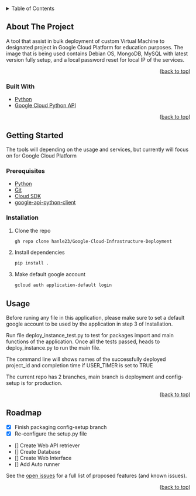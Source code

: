 <div id="top"></div>

<br />
<!-- TABLE OF CONTENTS -->
<details>
  <summary>Table of Contents</summary>
  <ol>
    <li>
      <a href="#about-the-project">About The Project</a>
      <ul>
        <li><a href="#built-with">Built With</a></li>
      </ul>
    </li>
    <li>
      <a href="#getting-started">Getting Started</a>
      <ul>
        <li><a href="#prerequisites">Prerequisites</a></li>
        <li><a href="#installation">Installation</a></li>
      </ul>
    </li>
    <li><a href="#usage">Usage</a></li>
    <li><a href="#roadmap">Roadmap</a></li>
    <li><a href="#contributing">Contributing</a></li>
    <li><a href="#license">License</a></li>
    <li><a href="#contact">Contact</a></li>
    <li><a href="#acknowledgments">Acknowledgments</a></li>
  </ol>
</details>

<!-- ABOUT THE PROJECT -->

## About The Project

A tool that assist in bulk deployment of custom Virtual Machine to designated project in Google Cloud Platform for education purposes. The image that is being used contains Debian OS, MongoDB, MySQL with latest version fully setup, and a local password reset for local IP of the services.

<p align="right">(<a href="#top">back to top</a>)</p>

### Built With

- [Python](https://python.org/)
- [Google Cloud Python API](https://github.com/googleapis/google-cloud-python)

<p align="right">(<a href="#top">back to top</a>)</p>

<!-- GETTING STARTED -->

## Getting Started

The tools will depending on the usage and services, but currently will focus on for Google Cloud Platform

### Prerequisites

- [Python](https://www.python.org/downloads/)
- [Git](https://git-scm.com/download)
- [Cloud SDK](https://cloud.google.com/sdk/docs/install)
- [google-api-python-client](https://github.com/googleapis/google-api-python-client)

### Installation

1. Clone the repo
   ```sh
   gh repo clone hanle23/Google-Cloud-Infrastructure-Deployment
   ```
2. Install dependencies
   ```sh
   pip install .
   ```
3. Make default google account
   ```sh
   gcloud auth application-default login
   ```

<!-- USAGE EXAMPLES -->

## Usage

Before runing any file in this application, please make sure to set a default google account to be used by the application in step 3 of Installation.

Run file deploy_instance_test.py to test for packages import and main functions of the application. Once all the tests passed, heads to deploy_instance.py to run the main file.

The command line will shows names of the successfully deployed project_id and completion time if USER_TIMER is set to TRUE

The current repo has 2 branches, main branch is deployment and config-setup is for production.

<p align="right">(<a href="#top">back to top</a>)</p>

<!-- ROADMAP -->

## Roadmap

- [x] Finish packaging config-setup branch
- [x] Re-configure the setup.py file
- [] Create Web API retriever
- [] Create Database
- [] Create Web Interface
- [] Add Auto runner

See the [open issues](https://github.com/York-University-SCS/Deployable/issues) for a full list of proposed features (and known issues).

<p align="right">(<a href="#top">back to top</a>)</p>
